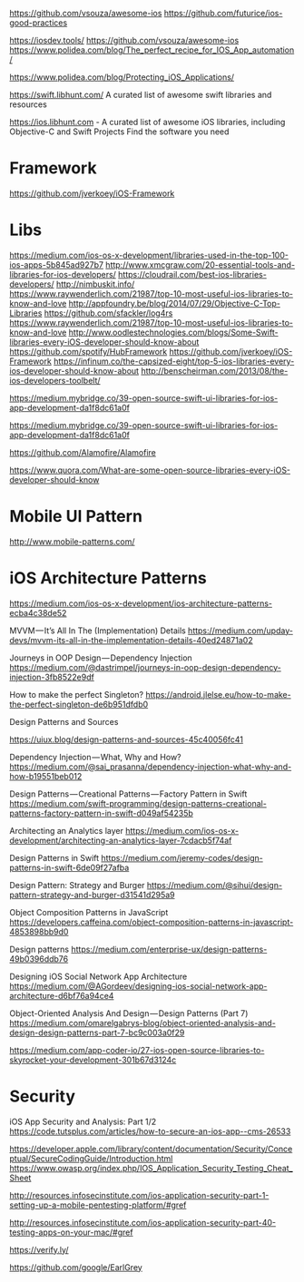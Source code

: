 https://github.com/vsouza/awesome-ios
https://github.com/futurice/ios-good-practices

https://iosdev.tools/
https://github.com/vsouza/awesome-ios
https://www.polidea.com/blog/The_perfect_recipe_for_IOS_App_automation/

https://www.polidea.com/blog/Protecting_iOS_Applications/


https://swift.libhunt.com/
A curated list of awesome swift libraries and resources

https://ios.libhunt.com - A curated list of awesome iOS libraries, including Objective-C and Swift Projects
Find the software you need



# Framework
https://github.com/jverkoey/iOS-Framework

# Libs
https://medium.com/ios-os-x-development/libraries-used-in-the-top-100-ios-apps-5b845ad927b7
http://www.xmcgraw.com/20-essential-tools-and-libraries-for-ios-developers/
https://cloudrail.com/best-ios-libraries-developers/
http://nimbuskit.info/
https://www.raywenderlich.com/21987/top-10-most-useful-ios-libraries-to-know-and-love
http://appfoundry.be/blog/2014/07/29/Objective-C-Top-Libraries
https://github.com/sfackler/log4rs
https://www.raywenderlich.com/21987/top-10-most-useful-ios-libraries-to-know-and-love
http://www.oodlestechnologies.com/blogs/Some-Swift-libraries-every-iOS-developer-should-know-about
https://github.com/spotify/HubFramework
https://github.com/jverkoey/iOS-Framework
https://infinum.co/the-capsized-eight/top-5-ios-libraries-every-ios-developer-should-know-about
http://benscheirman.com/2013/08/the-ios-developers-toolbelt/

https://medium.mybridge.co/39-open-source-swift-ui-libraries-for-ios-app-development-da1f8dc61a0f

https://medium.mybridge.co/39-open-source-swift-ui-libraries-for-ios-app-development-da1f8dc61a0f

https://github.com/Alamofire/Alamofire

https://www.quora.com/What-are-some-open-source-libraries-every-iOS-developer-should-know



# Mobile UI Pattern
http://www.mobile-patterns.com/


# iOS Architecture Patterns
https://medium.com/ios-os-x-development/ios-architecture-patterns-ecba4c38de52

MVVM — It’s All In The (Implementation) Details
https://medium.com/upday-devs/mvvm-its-all-in-the-implementation-details-40ed24871a02

Journeys in OOP Design — Dependency Injection
https://medium.com/@dastrimpel/journeys-in-oop-design-dependency-injection-3fb8522e9df

How to make the perfect Singleton?
https://android.jlelse.eu/how-to-make-the-perfect-singleton-de6b951dfdb0


Design Patterns and Sources

https://uiux.blog/design-patterns-and-sources-45c40056fc41


Dependency Injection — What, Why and How?
https://medium.com/@sai_prasanna/dependency-injection-what-why-and-how-b19551beb012


Design Patterns — Creational Patterns — Factory Pattern in Swift
https://medium.com/swift-programming/design-patterns-creational-patterns-factory-pattern-in-swift-d049af54235b


Architecting an Analytics layer
https://medium.com/ios-os-x-development/architecting-an-analytics-layer-7cdacb5f74af

Design Patterns in Swift
https://medium.com/jeremy-codes/design-patterns-in-swift-6de09f27afba


Design Pattern: Strategy and Burger
https://medium.com/@sihui/design-pattern-strategy-and-burger-d31541d295a9

Object Composition Patterns in JavaScript
https://developers.caffeina.com/object-composition-patterns-in-javascript-4853898bb9d0

Design patterns
https://medium.com/enterprise-ux/design-patterns-49b0396ddb76


Designing iOS Social Network App Architecture
https://medium.com/@AGordeev/designing-ios-social-network-app-architecture-d6bf76a94ce4


Object-Oriented Analysis And Design — Design Patterns (Part 7)
https://medium.com/omarelgabrys-blog/object-oriented-analysis-and-design-design-patterns-part-7-bc9c003a0f29


https://medium.com/app-coder-io/27-ios-open-source-libraries-to-skyrocket-your-development-301b67d3124c


# Security
iOS App Security and Analysis: Part 1/2
https://code.tutsplus.com/articles/how-to-secure-an-ios-app--cms-26533

https://developer.apple.com/library/content/documentation/Security/Conceptual/SecureCodingGuide/Introduction.html
https://www.owasp.org/index.php/IOS_Application_Security_Testing_Cheat_Sheet

http://resources.infosecinstitute.com/ios-application-security-part-1-setting-up-a-mobile-pentesting-platform/#gref

http://resources.infosecinstitute.com/ios-application-security-part-40-testing-apps-on-your-mac/#gref

https://verify.ly/


https://github.com/google/EarlGrey
